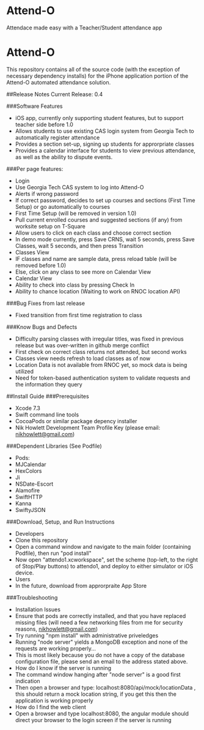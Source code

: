 # Attend-O
Attendace made easy with a Teacher/Student attendance app
# Attend-O

This repository contains all of the source code (with the exception of necessary dependency installs) for the iPhone application portion of the Attend-O automated attendance solution.

##Release Notes
Current Release: 0.4

###Software Features
* iOS app, currently only supporting student features, but to support teacher side before 1.0
* Allows students to use existing CAS login system from Georgia Tech to automatically register attendance
* Provides a section set-up, signing up students for approrpriate classes
* Provides a calendar interface for students to view previous attendance, as well as the ability to dispute events.


###Per page features:
* Login 
 * Use Georgia Tech CAS system to log into Attend-O
 * Alerts if wrong password
 * If correct password, decides to set up courses and sections (First Time Setup) or go automatically to courses
* First Time Setup (will be removed in version 1.0)
 * Pull current enrolled courses and suggested sections (if any) from worksite setup on T-Square
 * Allow users to click on each class and choose correct section
 * In demo mode currently, press Save CRNS, wait 5 seconds, press Save Classes, wait 5 seconds, and then press Transition
* Classes View
 * IF classes and name are sample data, press reload table (will be removed before 1.0)
 * Else, click on any class to see more on Calendar View
* Calendar View
 * Ability to check into class by pressing Check In
 * Ability to chance location (Waiting to work on RNOC location API)

 
###Bug Fixes from last release
* Fixed transition from first time registration to class

###Know Bugs and Defects
* Difficulty parsing classes with irregular titles, was fixed in previous release but was over-written in github merge conflict
* First check on correct class returns not attended, but second works
* Classes view needs refresh to load classes as of now
* Location Data is not available from RNOC yet, so mock data is being utilized
* Need for token-based authentication system to validate requests and the information they query

##Install Guide
###Prerequisites
* Xcode 7.3
* Swift command line tools
* CocoaPods or similar package depency installer
* Nik Howlett Development Team Profile Key (please email: nikhowlett@gmail.com)

###Dependent Libraries (See Podfile)
* Pods: 
* MJCalendar
* HexColors
* Ji
* NSDate-Escort
* Alamofire
* SwiftHTTP
* Kanna
* SwiftyJSON

###Download, Setup, and Run Instructions
* Developers
 * Clone this repository
 * Open a command window and navigate to the main folder (containing Podfile), then run "pod install"
 * Now open "attendo1.xcworkspace", set the scheme (top-left, to the right of Stop/Play buttons) to attendo1, and deploy to either simulator or iOS device.
* Users
 * In the future, download from approrpraite App Store

###Troubleshooting
* Installation Issues
 * Ensure that pods are correctly installed, and that you have replaced missing files (will need a few networking files from me for security reasons, nikhowlett@gmail.com)
 * Try running "npm install" with administrative priveledges
* Running "node server" yields a MongoDB exception and none of the requests are working properly...
 * This is most likely because you do not have a copy of the database configuration file, please send an email to the address stated above.
* How do I know if the server is running
 * The command window hanging after "node server" is a good first indication
 * Then open a browser and type: localhost:8080/api/mock/locationData , this should return a mock location string, if you get this then the application is working properly
* How do I find the web client
 * Open a browser and type localhost:8080, the angular module should direct your browser to the login screen if the server is running
